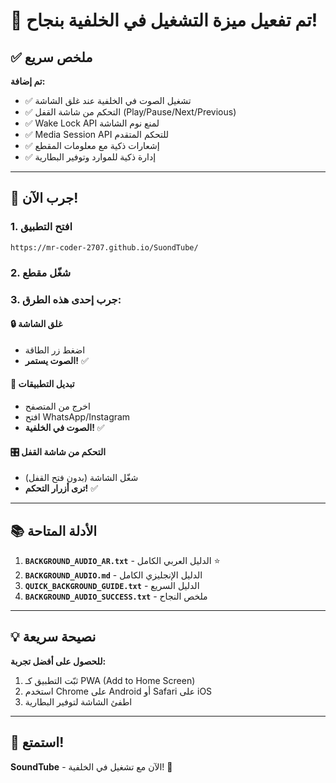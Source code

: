 # 🎉 تم تفعيل ميزة التشغيل في الخلفية بنجاح!

## ✅ ملخص سريع

**تم إضافة:**
- ✅ تشغيل الصوت في الخلفية عند غلق الشاشة
- ✅ التحكم من شاشة القفل (Play/Pause/Next/Previous)
- ✅ Wake Lock API لمنع نوم الشاشة
- ✅ Media Session API للتحكم المتقدم
- ✅ إشعارات ذكية مع معلومات المقطع
- ✅ إدارة ذكية للموارد وتوفير البطارية

---

## 🎯 جرب الآن!

### 1. افتح التطبيق
```
https://mr-coder-2707.github.io/SuondTube/
```

### 2. شغّل مقطع

### 3. جرب إحدى هذه الطرق:

#### 🔒 غلق الشاشة
- اضغط زر الطاقة
- **الصوت يستمر!** ✅

#### 🔄 تبديل التطبيقات
- اخرج من المتصفح
- افتح WhatsApp/Instagram
- **الصوت في الخلفية!** ✅

#### 🎛️ التحكم من شاشة القفل
- شغّل الشاشة (بدون فتح القفل)
- **ترى أزرار التحكم!** ✅

---

## 📚 الأدلة المتاحة

1. **`BACKGROUND_AUDIO_AR.txt`** - الدليل العربي الكامل ⭐
2. **`BACKGROUND_AUDIO.md`** - الدليل الإنجليزي الكامل
3. **`QUICK_BACKGROUND_GUIDE.txt`** - الدليل السريع
4. **`BACKGROUND_AUDIO_SUCCESS.txt`** - ملخص النجاح

---

## 💡 نصيحة سريعة

**للحصول على أفضل تجربة:**
1. ثبّت التطبيق كـ PWA (Add to Home Screen)
2. استخدم Chrome على Android أو Safari على iOS
3. اطفئ الشاشة لتوفير البطارية

---

## 🎉 استمتع!

**SoundTube** - الآن مع تشغيل في الخلفية! 🚀
